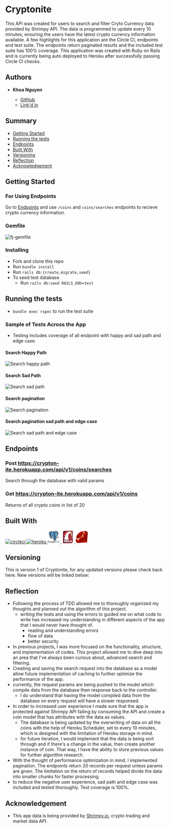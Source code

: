# Cryptonite

  This API was created for users to search and filter Cryto Currency data provided by Shrimpy API. The data is programmed to update every 10 minutes, ensuring the users have the latest crypto currency information available. A few highlights for this application are the Circle CI, endpoints and test suite. The endpoints return paginated results and the included test suite has 100% coverage. 
This application was created with Ruby on Rails and is currently being auto deployed to Heroku after successfully passing Circle CI checks.
  
## Authors
    
  - **Khoa Nguyen** 
  
    - [GitHub](https://github.com/omegaeye)
    - [Link'd In](https://www.linkedin.com/in/khoa-n323)
    
## Summary

  - [Getting Started](#getting-started)
  - [Running the tests](#running-the-tests)
  - [Endpoints](#endpoints)
  - [Built With](#built-with)
  - [Versioning](#versioning)
  - [Reflection](#reflection)
  - [Acknowledgement](#acknowledgement)

## Getting Started

### For Using Endpoints

Go to [Endpoints](#endpoints) and use `/coins` and `coins/searches` endpoints to recieve crypto currency information.

### Gemfile
![fj-gemfile](https://user-images.githubusercontent.com/46826902/120928594-7b443000-c6a2-11eb-9007-3a0f11408cb5.png)

### Installing

- Fork and clone this repo
- Run `bundle install`
- Run `rails db:{create,migrate,seed}`
- To seed test database
  - Run `rails db:seed RAILS_ENV=test`

## Running the tests

- `bundle exec rspec` to run the test suite

### Sample of Tests Across the App
  
  - Testing includes coverage of all endpoint with happy and sad path and edge case.

#### Search Happy Path

![Search happy path](https://user-images.githubusercontent.com/46826902/120930053-e1cc4c80-c6a8-11eb-8979-7baade5b3e86.png)


#### Search Sad Path

![Search sad path](https://user-images.githubusercontent.com/46826902/120930155-64550c00-c6a9-11eb-96c8-f2a0fb2b4944.png)

#### Search pagination

![Search pagination](https://user-images.githubusercontent.com/46826902/120933019-80f74100-c6b5-11eb-9591-f179f347f1e3.png)

#### Search pagination sad path and edge case

![Search sad path and edge case](https://user-images.githubusercontent.com/46826902/120932963-31b11080-c6b5-11eb-9b51-c5065edebec3.png)

## Endpoints

### Post https://crypton-ite.herokuapp.com/api/v1/coins/searches
Search through the database with valid params

### Get https://crypton-ite.herokuapp.com/api/v1/coins
Returns of all crypto coins in list of 20

## Built With

<p align="left"> <a href="https://circleci.com" target="_blank"> <img src="https://www.vectorlogo.zone/logos/circleci/circleci-icon.svg" alt="circleci" width="40" height="40"/> </a> <a href="https://heroku.com" target="_blank"> <img src="https://www.vectorlogo.zone/logos/heroku/heroku-icon.svg" alt="heroku" width="40" height="40"/> </a> <a href="https://www.postgresql.org" target="_blank"> <img src="https://raw.githubusercontent.com/devicons/devicon/master/icons/postgresql/postgresql-original-wordmark.svg" alt="postgresql" width="40" height="40"/> </a> <a href="https://rubyonrails.org" target="_blank"> <img src="https://raw.githubusercontent.com/devicons/devicon/master/icons/rails/rails-original-wordmark.svg" alt="rails" width="40" height="40"/> </a> <a href="https://www.ruby-lang.org/en/" target="_blank"> <img src="https://raw.githubusercontent.com/devicons/devicon/master/icons/ruby/ruby-original.svg" alt="ruby" width="40" height="40"/> </a> </p>

## Versioning

This is version 1 of Cryptonite, for any updated versions please check back here. New versions will be linked below:

    
## Reflection 

  - Following the process of TDD allowed me to thoroughly organized my thoughts and planned out the algorithm of this project.
    - writing the tests and using the errors to guided me on what code to write has increased my understanding in different aspects of the app that I would never have thought of. 
      - reading and understanding errors
      - flow of data
      - better security   
  - In previous projects, I was more focused on the functionality, structure, and implementation of codes. This project allowed me to dive deep into an area that I've always been curious about, advanced search and filtering. 
  - Creating and saving the search request into the database as a model allow future implementation of caching to further optimize the performance of the app. 
  - currently, the request params are being pushed to the model which compile data from the database then response back to the controller.
    - I do understand that having the model compiled data from the database on every request will have a slower responsed.
  - In order to increased user experience I made sure that the app is protected against Shrimpy API failing by consuming the API and create a coin model that has attributes with the data as values.
    - The database is being updated by the overwriting of data on all the coins with the help of Heroku Scheduler, set to every 10 minutes, which is designed with the limitation of Heroku storage in mind.
    - for future iteration, I would implement that the data is being sort through and if there's a change in the value, then create another instance of coin. That way, I have the ability to store previous values for further algorithm research.
  - With the thought of performance optimization in mind, I implemented pagination. The endpoints return 20 records per request unless params are given. The limitation on the return of records helped divide the data into smaller chunks for faster processing.
  - to reduce the negative user experience, sad path and edge case was included and tested thoroughly. Test coverage is 100%.

## Acknowledgement

  - This app data is being provided by [Shrimpy.io](https://dev-api.shrimpy.io), crypto trading and market data API.
